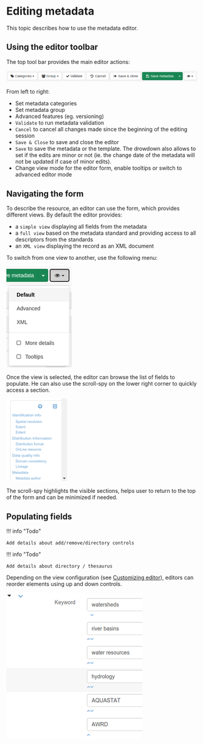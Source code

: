 # Editing metadata

This topic describes how to use the metadata editor.

## Using the editor toolbar

The top tool bar provides the main editor actions:

![](img/editor-toolbar.png)

From left to right:

-   Set metadata categories
-   Set metadata group
-   Advanced features (eg. versioning)
-   `Validate` to run metadata validation
-   `Cancel` to cancel all changes made since the beginning of the editing session
-   `Save & Close` to save and close the editor
-   `Save` to save the metadata or the template. The drowdown also allows to set if the edits are minor or not (ie. the change date of the metadata will not be updated if case of minor edits).
-   Change view mode for the editor form, enable tooltips or switch to advanced editor mode

## Navigating the form

To describe the resource, an editor can use the form, which provides different views. By default the editor provides:

-   a `simple view` displaying all fields from the metadata
-   a `full view` based on the metadata standard and providing access to all descriptors from the standards
-   an `XML view` displaying the record as an XML document

To switch from one view to another, use the following menu:

![](img/view-mode.png)

Once the view is selected, the editor can browse the list of fields to populate. He can also use the scroll-spy on the lower right corner to quickly access a section.

![](img/scoll-spy.png)

The scroll-spy highlights the visible sections, helps user to return to the top of the form and can be minimized if needed.

## Populating fields

!!! info "Todo"

    Add details about add/remove/directory controls


!!! info "Todo"

    Add details about directory / thesaurus


Depending on the view configuration (see [Customizing editor](../../customizing-application/editor-ui/creating-custom-editor.md)), editors can reorder elements using up and down controls.

![](img/editor-control-updown.png)
